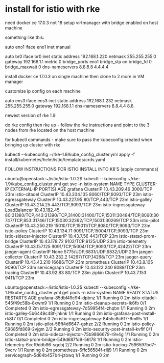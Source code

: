 # install for istio with rke

need docker ce 17.0.3 not 18
setup virtmanager with bridge enabled on host machine

something like this:

auto eno1
iface eno1 inet manual

auto br0
iface br0 inet static
        address 192.168.1.220
        netmask 255.255.255.0
        gateway 192.168.1.1
        metric 0
        bridge_ports eno1
        bridge_stp on
        bridge_fd 0
        bridge_maxwait 0
        dns-nameservers 8.8.8.8 4.4.4.4
        
install docker ce 17.0.3 on single machine then clone to 2 more in VM manager

customize ip config on each machine

auto ens3
iface ens3 inet static
address 192.168.1.232
netmask 255.255.255.0
gateway 192.168.1.1
dns-nameservers 8.8.4.4 8.8.

    

newest version of rke 1.9

do rke config then rke up  - follow the rke instructions and point to the 3 nodes from rke located on the host machine

for kubectl commands - make sure to pass the kubeconfig created when bringing up cluster with rke

kubectl --kubeconfig ~/rke-1.9/kube_config_cluster.yml apply -f install/kubernetes/helm/istio/templates/crds.yaml

FOLLOW INSTRUCTIONS FOR ISTIO INSTALL INTO K8'S (apply commands)

ubuntu@openstack:~/istio/istio-1.0.2$ kubectl --kubeconfig ~/rke-1.9/kube_config_cluster.yml get svc -n istio-system
NAME                       TYPE           CLUSTER-IP      EXTERNAL-IP   PORT(S)                                                                                                                   AGE
grafana                    ClusterIP      10.43.209.46    <none>        3000/TCP                                                                                                                  23m
istio-citadel              ClusterIP      10.43.204.135   <none>        8060/TCP,9093/TCP                                                                                                         23m
istio-egressgateway        ClusterIP      10.43.227.95    <none>        80/TCP,443/TCP                                                                                                            23m
istio-galley               ClusterIP      10.43.214.25    <none>        443/TCP,9093/TCP                                                                                                          23m
istio-ingressgateway       LoadBalancer   10.43.182.45    <pending>     80:31380/TCP,443:31390/TCP,31400:31400/TCP,15011:30484/TCP,8060:30747/TCP,853:31746/TCP,15030:32362/TCP,15031:30269/TCP   23m
istio-pilot                ClusterIP      10.43.250.219   <none>        15010/TCP,15011/TCP,8080/TCP,9093/TCP                                                                                     23m
istio-policy               ClusterIP      10.43.134.71    <none>        9091/TCP,15004/TCP,9093/TCP                                                                                               23m
istio-sidecar-injector     ClusterIP      10.43.7.56      <none>        443/TCP                                                                                                                   23m
istio-statsd-prom-bridge   ClusterIP      10.43.178.72    <none>        9102/TCP,9125/UDP                                                                                                         23m
istio-telemetry            ClusterIP      10.43.157.125   <none>        9091/TCP,15004/TCP,9093/TCP,42422/TCP                                                                                     23m
jaeger-agent               ClusterIP      None            <none>        5775/UDP,6831/UDP,6832/UDP                                                                                                23m
jaeger-collector           ClusterIP      10.43.232.2     <none>        14267/TCP,14268/TCP                                                                                                       23m
jaeger-query               ClusterIP      10.43.43.210    <none>        16686/TCP                                                                                                                 23m
prometheus                 ClusterIP      10.43.8.105     <none>        9090/TCP                                                                                                                  23m
servicegraph               ClusterIP      10.43.122.240   <none>        8088/TCP                                                                                                                  23m
tracing                    ClusterIP      10.43.92.83     <none>        80/TCP                                                                                                                    23m
zipkin                     ClusterIP      10.43.7.153     <none>        9411/TCP                                                                                                                  23m




ubuntu@openstack:~/istio/istio-1.0.2$ kubectl --kubeconfig ~/rke-1.9/kube_config_cluster.yml get pods -n istio-system
NAME                                        READY     STATUS      RESTARTS   AGE
grafana-85dbf49c94-dpbnz                    1/1       Running     0          2m
istio-citadel-545f49c58b-8xwm9              1/1       Running     0          2m
istio-cleanup-secrets-lk6fb                 0/1       Completed   0          2m
istio-egressgateway-7d59954f4-zhqbn         1/1       Running     0          2m
istio-galley-5b6449c48f-jhknk               1/1       Running     0          2m
istio-grafana-post-install-rk8f7            0/1       Completed   0          2m
istio-ingressgateway-8455c8c6f7-9ml9s       1/1       Running     0          2m
istio-pilot-58ff4d6647-gshzc                2/2       Running     0          2m
istio-policy-59685fd869-2vjgm               2/2       Running     0          2m
istio-security-post-install-kvflf           0/1       Completed   0          2m
istio-sidecar-injector-75b9866679-r9v4g     1/1       Running     0          2m
istio-statsd-prom-bridge-549d687fd9-56t78   1/1       Running     0          2m
istio-telemetry-6ccf9ddb96-sgcbj            2/2       Running     0          2m
istio-tracing-7596597bd7-9vcrv              1/1       Running     0          2m
prometheus-6ffc56584f-rllj9                 1/1       Running     0          2m
servicegraph-5d64b457b4-jzbwq               1/1       Running     0          2m

